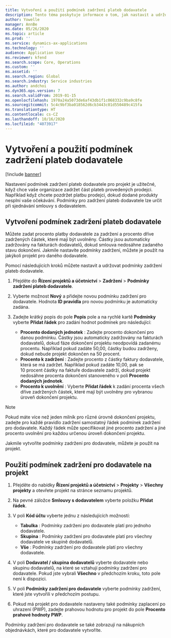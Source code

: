 ```yaml
---
title: Vytvoření a použití podmínek zadržení plateb dodavatele
description: Tento téma poskytuje informace o tom, jak nastavit a udržovat podmínky zadržení pro platby dodavatele.
author: Yowelle
manager: AnnBe
ms.date: 05/26/2020
ms.topic: article
ms.prod: ''
ms.service: dynamics-ax-applications
ms.technology: ''
audience: Application User
ms.reviewer: kfend
ms.search.scope: Core, Operations
ms.custom: ''
ms.assetid: ''
ms.search.region: Global
ms.search.industry: Service industries
ms.author: andchoi
ms.dyn365.ops.version: 7
ms.search.validFrom: 2019-01-15
ms.openlocfilehash: 1970a24a5073de6af43db1f1c068332c9ba9c8fe
ms.sourcegitcommit: 5c4c9bf3ba018562d6cb3443c01d550489c415fa
ms.translationtype: HT
ms.contentlocale: cs-CZ
ms.lasthandoff: 10/16/2020
ms.locfileid: "4073917"
---
```

# <a name="create-and-apply-vendor-payment-retention-terms"></a>Vytvoření a použití podmínek zadržení plateb dodavatele

[!include [banner](../includes/banner.md)] 

Nastavení podmínek zadržení plateb dodavatele pro projekt je užitečné, když chce vaše organizace zadržet část plateb provedených prodejci. Například když chcete pozdržet platbu prodejci, dokud dodané produkty nesplní vaše očekávání. Podmínky pro zadržení plateb dodavatele lze určit při sjednávání smlouvy s dodavatelem.

## <a name="create-vendor-payment-retention-terms"></a>Vytvoření podmínek zadržení plateb dodavatele

Můžete zadat procento platby dodavatele za zadržení a procento dříve zadržených částek, které mají být uvolněny. Částky jsou automaticky zadržovány na fakturách dodavatelů, dokud smlouva nedosáhne zadaného stavu dokončení. Jakmile nastavíte podmínky zadržení, můžete je použít na jakýkoli projekt pro daného dodavatele.

Pomocí následujících kroků můžete nastavit a udržovat podmínky zadržení plateb dodavatele. 

1. Přejděte do **Řízení projektů a účetnictví** > **Zadržení** > **Podmínky zadržení plateb dodavatele**.
2. Vyberte možnost **Nový** a přidejte novou podmínku zadržení pro dodavatele. Hodnota **ID pravidla** pro novou podmínku je automaticky zadána. 
3. Zadejte krátký popis do pole **Popis** pole a na rychlé kartě **Podmínky** vyberte **Přidat řádek** pro zadání hodnot podmínek pro následující:

   - **Procento dodaných jednotek** : Zadejte procento dokončení pro danou podmínku. Částky jsou automaticky zadržovány na fakturách dodavatelů, dokud fáze dokončení projektu neodpovídá zadanému procentu. Například pokud zadáte 50,00, částky budou zadrženy, dokud nebude projekt dokončen na 50 procent.
   - **Procento k zadržení** : Zadejte procento z částky faktury dodavatele, která se má zadržet. Například pokud zadáte 10,00, pak se 10 procent částky na faktuře dodavatele zadrží, dokud projekt nedosáhne procenta dokončení stanoveného v poli **Procento dodaných jednotek**.
   - **Procento k uvolnění** : Vyberte **Přidat řádek** k zadání procenta všech dříve zadržených částek, které mají být uvolněny pro vybranou úroveň dokončení projektu.

> [!NOTE]
> Pokud máte více než jeden milník pro různé úrovně dokončení projektu, zadejte pro každé pravidlo zadržení samostatný řádek podmínek zadržení pro dodavatele. Každý řádek může specifikovat jiné procento zadržení a jiné procento uvolnění pro každou určenou úroveň dokončení projektu.

Jakmile vytvoříte podmínky zadržení pro dodavatele, můžete je použít na projekt.

## <a name="apply-vendor-retention-terms-to-a-project"></a>Použití podmínek zadržení pro dodavatele na projekt

1. Přejděte do nabídky **Řízení projektů a účetnictví** > **Projekty** > **Všechny projekty** a otevřete projekt na stránce seznamu projektů.
2. Na pevné záložce **Smlouvy s dodavatelem** vyberte položku **Přidat řádek**.
3. V poli **Kód účtu** vyberte jednu z následujících možností: 

   - **Tabulka** : Podmínky zadržení pro dodavatele platí pro jednoho dodavatele.
   - **Skupina** : Podmínky zadržení pro dodavatele platí pro všechny dodavatele ve skupině dodavatelů.
   - **Vše** : Podmínky zadržení pro dodavatele platí pro všechny dodavatele.

4. V poli **Dodavatel / skupina dodavatelů** vyberte dodavatele nebo skupinu dodavatelů, na které se vztahují podmínky zadržení pro dodavatele. Pokud jste vybrali **Všechno** v předchozím kroku, toto pole není k dispozici.
5. V poli **Podmínky zadržení pro dodavatele** vyberte podmínky zadržení, které jste vytvořili v předchozím postupu.
6. Pokud má projekt pro dodavatele nastaveny také podmínky zaplacení po uhrazení (PWP), zadejte prahovou hodnotu pro projekt do pole **Procento prahové hodnoty PWP**.

Podmínky zadržení pro dodavatele se také zobrazují na nákupních objednávkách, které pro dodavatele vytvoříte.
